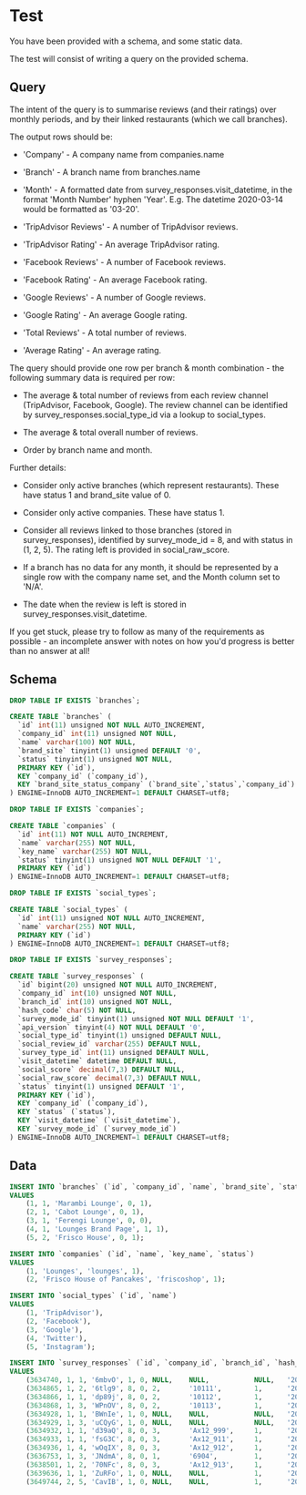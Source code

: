 # Test

You have been provided with a schema, and some static data.

The test will consist of writing a query on the provided schema.

## Query

The intent of the query is to summarise reviews (and their ratings) over monthly periods, and by their
linked restaurants (which we call branches).

The output rows should be:
- 'Company' - A company name from companies.name

- 'Branch' - A branch name from branches.name

- 'Month' - A formatted date from survey_responses.visit_datetime, in the format 'Month Number'
hyphen 'Year'. E.g. The datetime 2020-03-14 would be formatted as '03-20'.

- 'TripAdvisor Reviews' - A number of TripAdvisor reviews.

- 'TripAdvisor Rating' - An average TripAdvisor rating.

- 'Facebook Reviews' - A number of Facebook reviews.

- 'Facebook Rating' - An average Facebook rating.

- 'Google Reviews' - A number of Google reviews.

- 'Google Rating' - An average Google rating.

- 'Total Reviews' - A total number of reviews.

- 'Average Rating' - An average rating.

The query should provide one row per branch & month combination - the following summary data is required
per row:
- The average & total number of reviews from each review channel (TripAdvisor, Facebook,
Google). The review channel can be identified by survey_responses.social_type_id via a lookup to
social_types.

- The average & total overall number of reviews.

- Order by branch name and month.

Further details:
- Consider only active branches (which represent restaurants). These have status 1 and brand_site
value of 0.

- Consider only active companies. These have status 1.

- Consider all reviews linked to those branches (stored in survey_responses), identified by
survey_mode_id = 8, and with status in (1, 2, 5). The rating left is provided in social_raw_score.

- If a branch has no data for any month, it should be represented by a single row with the company
name set, and the Month column set to 'N/A'.

- The date when the review is left is stored in survey_responses.visit_datetime.

If you get stuck, please try to follow as many of the requirements as possible - an incomplete
answer with notes on how you'd progress is better than no answer at all!

## Schema

```sql
DROP TABLE IF EXISTS `branches`;

CREATE TABLE `branches` (
  `id` int(11) unsigned NOT NULL AUTO_INCREMENT,
  `company_id` int(11) unsigned NOT NULL,
  `name` varchar(100) NOT NULL,
  `brand_site` tinyint(1) unsigned DEFAULT '0',
  `status` tinyint(1) unsigned NOT NULL,
  PRIMARY KEY (`id`),
  KEY `company_id` (`company_id`),
  KEY `brand_site_status_company` (`brand_site`,`status`,`company_id`)
) ENGINE=InnoDB AUTO_INCREMENT=1 DEFAULT CHARSET=utf8;

DROP TABLE IF EXISTS `companies`;

CREATE TABLE `companies` (
  `id` int(11) NOT NULL AUTO_INCREMENT,
  `name` varchar(255) NOT NULL,
  `key_name` varchar(255) NOT NULL,
  `status` tinyint(1) unsigned NOT NULL DEFAULT '1',
  PRIMARY KEY (`id`)
) ENGINE=InnoDB AUTO_INCREMENT=1 DEFAULT CHARSET=utf8;

DROP TABLE IF EXISTS `social_types`;

CREATE TABLE `social_types` (
  `id` int(11) unsigned NOT NULL AUTO_INCREMENT,
  `name` varchar(255) NOT NULL,
  PRIMARY KEY (`id`)
) ENGINE=InnoDB AUTO_INCREMENT=1 DEFAULT CHARSET=utf8;

DROP TABLE IF EXISTS `survey_responses`;

CREATE TABLE `survey_responses` (
  `id` bigint(20) unsigned NOT NULL AUTO_INCREMENT,
  `company_id` int(10) unsigned NOT NULL,
  `branch_id` int(10) unsigned NOT NULL,
  `hash_code` char(5) NOT NULL,
  `survey_mode_id` tinyint(1) unsigned NOT NULL DEFAULT '1',
  `api_version` tinyint(4) NOT NULL DEFAULT '0',
  `social_type_id` tinyint(1) unsigned DEFAULT NULL,
  `social_review_id` varchar(255) DEFAULT NULL,
  `survey_type_id` int(11) unsigned DEFAULT NULL,
  `visit_datetime` datetime DEFAULT NULL,
  `social_score` decimal(7,3) DEFAULT NULL,
  `social_raw_score` decimal(7,3) DEFAULT NULL,
  `status` tinyint(1) unsigned DEFAULT '1',
  PRIMARY KEY (`id`),
  KEY `company_id` (`company_id`),
  KEY `status` (`status`),
  KEY `visit_datetime` (`visit_datetime`),
  KEY `survey_mode_id` (`survey_mode_id`)
) ENGINE=InnoDB AUTO_INCREMENT=1 DEFAULT CHARSET=utf8;
```

## Data

```sql
INSERT INTO `branches` (`id`, `company_id`, `name`, `brand_site`, `status`)
VALUES
    (1, 1, 'Marambi Lounge', 0, 1),
    (2, 1, 'Cabot Lounge', 0, 1),
    (3, 1, 'Ferengi Lounge', 0, 0),
    (4, 1, 'Lounges Brand Page', 1, 1),
    (5, 2, 'Frisco House', 0, 1);

INSERT INTO `companies` (`id`, `name`, `key_name`, `status`)
VALUES
    (1, 'Lounges', 'lounges', 1),
    (2, 'Frisco House of Pancakes', 'friscoshop', 1);

INSERT INTO `social_types` (`id`, `name`)
VALUES
    (1, 'TripAdvisor'),
    (2, 'Facebook'),
    (3, 'Google'),
    (4, 'Twitter'),
    (5, 'Instagram');

INSERT INTO `survey_responses` (`id`, `company_id`, `branch_id`, `hash_code`, `survey_mode_id`, `api_version`, `social_type_id`, `social_review_id`, `survey_type_id`, `visit_datetime`, `social_score`, `social_raw_score`, `status`)
VALUES
    (3634740, 1, 1, '6mbvO', 1, 0, NULL,    NULL,           NULL,   '2019-07-17 20:56:00',    NULL,       NULL,   1),
    (3634865, 1, 2, '6tlg9', 8, 0, 2,       '10111',        1,      '2019-07-17 20:58:00',    100.000,    5.000,  2),
    (3634866, 1, 1, 'dp89j', 8, 0, 2,       '10112',        1,      '2020-01-17 22:30:25',    80.000,     4.000,  2),
    (3634868, 1, 3, 'WPnOV', 8, 0, 2,       '10113',        1,      '2020-01-17 21:05:44',    20.000,     1.000,  2),
    (3634928, 1, 1, 'BWnIe', 1, 0, NULL,    NULL,           NULL,   '2021-07-18 03:53:43',    NULL,       NULL,   1),
    (3634929, 1, 3, 'uCQyG', 1, 0, NULL,    NULL,           NULL,   '2021-07-18 05:55:44',    NULL,       NULL,   1),
    (3634932, 1, 1, 'd39aQ', 8, 0, 3,       'Ax12_999',     1,      '2021-07-18 05:53:44',    80.000,     4.000,  1),
    (3634933, 1, 1, 'fsG3C', 8, 0, 3,       'Ax12_911',     1,      '2021-07-17 19:46:05',    60.000,     3.000,  1),
    (3634936, 1, 4, 'wOqIX', 8, 0, 3,       'Ax12_912',     1,      '2021-07-17 20:09:05',    40.000,     2.000,  1),
    (3636753, 1, 3, 'JNdmA', 8, 0, 1,       '6904',         1,      '2021-09-17 15:52:01',    80.000,     4.000,  2),
    (3638501, 1, 2, '70NFc', 8, 0, 3,       'Ax12_913',     1,      '2021-09-18 15:33:21',    100.000,    5.000,  2),
    (3639636, 1, 1, 'ZuRFo', 1, 0, NULL,    NULL,           1,      '2021-09-18 16:33:21',    NULL,       NULL,   4),
    (3649744, 2, 5, 'CavIB', 1, 0, NULL,    NULL,           1,      '2021-09-18 17:33:21',    NULL,       NULL,   1);
```